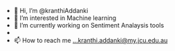 - 👋 Hi, I’m @kranthiAddanki
- 👀 I’m interested in Machine learning
- 🌱 I’m currently working on Sentiment Analaysis tools
-
- 📫 How to reach me ...kranthi.addanki@my.jcu.edu.au

<!---
kranthiAdd/kranthiAdd is a ✨ special ✨ repository because its `README.md` (this file) appears on your GitHub profile.
You can click the Preview link to take a look at your changes.
--->
